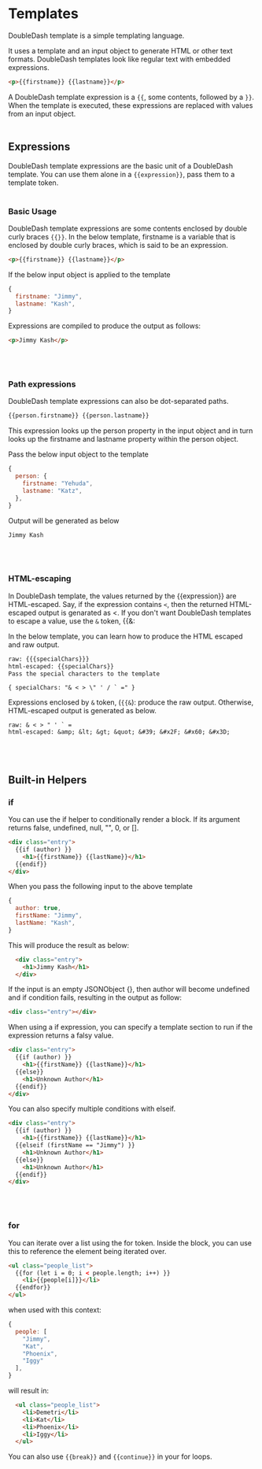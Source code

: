 # Templates

DoubleDash template is a simple templating language.

It uses a template and an input object to generate HTML or other text formats. DoubleDash templates look like regular text with embedded expressions.

```html
<p>{{firstname}} {{lastname}}</p>
```

A DoubleDash template expression is a `{{`, some contents, followed by a `}}`. When the template is executed, these expressions are replaced with values from an input object.
<br>
<br>

## Expressions
DoubleDash template expressions are the basic unit of a DoubleDash template. You can use them alone in a `{{expression}}`, pass them to a template token.
<br>
<br>

### Basic Usage

DoubleDash template expressions are some contents enclosed by double curly braces `{{}}`. In the below template, firstname is a variable that is enclosed by double curly braces, which is said to be an expression.

```html
<p>{{firstname}} {{lastname}}</p>
```

If the below input object is applied to the template
```js
{
  firstname: "Jimmy",
  lastname: "Kash",
}
```

Expressions are compiled to produce the output as follows:
```html
<p>Jimmy Kash</p>
```
<br>
<br>

### Path expressions

DoubleDash template expressions can also be dot-separated paths.

```html
{{person.firstname}} {{person.lastname}}
```

This expression looks up the person property in the input object and in turn looks up the firstname and lastname property within the person object.

Pass the below input object to the template
```js
{
  person: {
    firstname: "Yehuda",
    lastname: "Katz",
  },
}
```

Output will be generated as below
```html
Jimmy Kash
```
<br>
<br>

### HTML-escaping

In DoubleDash template, the values returned by the {{expression}} are HTML-escaped. Say, if the expression contains `<`, then the returned HTML-escaped output is genarated as &lt;. If you don't want DoubleDash templates to escape a value, use the `&` token, {{&:

In the below template, you can learn how to produce the HTML escaped and raw output.

```html
raw: {{{specialChars}}}
html-escaped: {{specialChars}}
Pass the special characters to the template
```

```
{ specialChars: "& < > \" ' / ` =" }
```
Expressions enclosed by `&` token, (`{{&`): produce the raw output. Otherwise, HTML-escaped output is generated as below.

```
raw: & < > " ' ` =
html-escaped: &amp; &lt; &gt; &quot; &#39; &#x2F; &#x60; &#x3D;
```
<br>
<br>

## Built-in Helpers

### if

You can use the if helper to conditionally render a block. If its argument returns false, undefined, null, "", 0, or [].

```html
<div class="entry">
  {{if (author) }}
    <h1>{{firstName}} {{lastName}}</h1>
  {{endif}}
</div>
```

When you pass the following input to the above template
```js
{
  author: true,
  firstName: "Jimmy",
  lastName: "Kash",
}
```

This will produce the result as below:
```html
  <div class="entry">
    <h1>Jimmy Kash</h1>
  </div>
```

If the input is an empty JSONObject {}, then author will become undefined and if condition fails, resulting in the output as follow:
```html
<div class="entry"></div>
```

When using a if expression, you can specify a template section to run if the expression returns a falsy value.
```html
<div class="entry">
  {{if (author) }}
    <h1>{{firstName}} {{lastName}}</h1>
  {{else}}
    <h1>Unknown Author</h1>
  {{endif}}
</div>
```

You can also specify multiple conditions with elseif.
```html
<div class="entry">
  {{if (author) }}
    <h1>{{firstName}} {{lastName}}</h1>
  {{elseif (firstName == "Jimmy") }}
    <h1>Unknown Author</h1>
  {{else}}
    <h1>Unknown Author</h1>
  {{endif}}
</div>
```
<br>
<br>

### for

You can iterate over a list using the for token. Inside the block, you can use this to reference the element being iterated over.
```html
<ul class="people_list">
  {{for (let i = 0; i < people.length; i++) }}
    <li>{{people[i]}}</li>
  {{endfor}}
</ul>
```

when used with this context:
```js
{
  people: [
    "Jimmy",
    "Kat",
    "Phoenix",
    "Iggy"
  ],
}
```

will result in:
```html
  <ul class="people_list">
    <li>Demetri</li>
    <li>Kat</li>
    <li>Phoenix</li>
    <li>Iggy</li>
  </ul>
```

You can also use `{{break}}` and `{{continue}}` in your for loops.